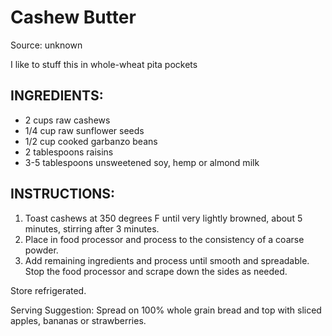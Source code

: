 # Cashew Butter

Source: unknown

I like to stuff this in whole-wheat pita pockets

## INGREDIENTS:
* 2 cups raw cashews
* 1/4 cup raw sunflower seeds
* 1/2 cup cooked garbanzo beans
* 2 tablespoons raisins
* 3-5 tablespoons unsweetened soy, hemp or almond milk

## INSTRUCTIONS:
1. Toast cashews at 350 degrees F until very lightly browned, about 5 minutes, stirring after 3 minutes. 
2. Place in food processor and process to the consistency of a coarse powder. 
3. Add remaining ingredients and process until smooth and spreadable. Stop the food processor and scrape down the sides as needed. 

Store refrigerated. 

Serving Suggestion: Spread on 100% whole grain bread and top with sliced apples, bananas or strawberries.
